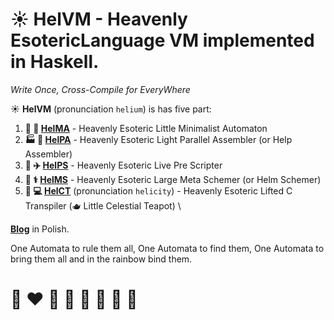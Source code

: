 # ☀️ **HelVM** - Heavenly EsotericLanguage VM implemented in Haskell.

*Write Once, Cross-Compile for EveryWhere*

☀️ **HelVM** (pronunciation `helium`) is has five part:

1. **🔧 🎨 [HelMA](http://helvm.online/helma)** - Heavenly Esoteric Little Minimalist Automaton
2. **🏭 🌾 [HelPA](http://helvm.online/helpa)** - Heavenly Esoteric Light Parallel Assembler (or Help Assembler)
3. **🚀 ✈️ [HelPS](http://helvm.online/helps)** - Heavenly Esoteric Live Pre Scripter
4. **🔬 ⚕️ [HelMS](http://helvm.online/helms)** - Heavenly Esoteric Large Meta Schemer (or Helm Schemer)
5. **💼 💻 [HelCT](http://helvm.online/helct)** (pronunciation `helicity`) - Heavenly Esoteric Lifted C Transpiler (🫖 Little Celestial Teapot) \
<!-- 6. 🚒 🍳 🧑‍🚒 🧑‍🍳 **[HelL](http://helvm.online/hell)** - Heavenly Esoteric Long Logician Language -->
<!-- 7. 🎓 🏫 🧑‍🎓 🧑‍🏫 **HELOS** (pronunciation `helios`) - Heavenly Esoteric Little Operation System  -->

**[Blog](https://writeonly.github.io/projects/helvm)** in Polish.

<!-- https://en.wikipedia.org/wiki/README -->

One Automata to rule them all, One Automata to find them,
One Automata to bring them all and in the rainbow bind them.


# 🌈 ❤️ 💛 💚 💙 🤍 🖤 🦄

